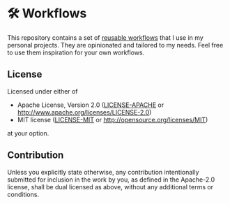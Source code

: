 # 🛠 Workflows

This repository contains a set of [reusable workflows] that I use in my personal
projects. They are opinionated and tailored to my needs. Feel free to use them
inspiration for your own workflows.

## License

Licensed under either of

- Apache License, Version 2.0 ([LICENSE-APACHE](LICENSE-APACHE) or <http://www.apache.org/licenses/LICENSE-2.0>)
- MIT license ([LICENSE-MIT](LICENSE-MIT) or <http://opensource.org/licenses/MIT>)

at your option.

## Contribution

Unless you explicitly state otherwise, any contribution intentionally submitted
for inclusion in the work by you, as defined in the Apache-2.0 license, shall be
dual licensed as above, without any additional terms or conditions.

[reusable workflows]: https://docs.github.com/en/actions/learn-github-actions/reusing-workflows
